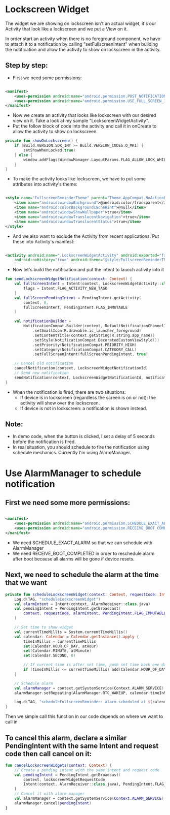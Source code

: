 # Lockscreen Widget

The widget we are showing on lockscreen isn't an actual widget, it's our Activity that look like a lockscreen and we put a View on it.

In order start an activity when there is no foreground component, we have to attach it to a notification by calling "setFullscreenIntent" when
building the notification and allow the activity to show on lockscreen in the activity.

## Step by step:

- First we need some permissions:

```xml

<manifest>
    <uses-permission android:name="android.permission.POST_NOTIFICATIONS" />
    <uses-permission android:name="android.permission.USE_FULL_SCREEN_INTENT" />
</manifest>
```

- Now we create an activity that looks like lockscreen with our desired view on it. Take a look at my sample "LockscreenWidgetActivity".
- Put the follow block of code into the activity and call it in onCreate to allow the activity to show on lockscreen.

```kotlin
private fun showOnLockscreen() {
    if (Build.VERSION.SDK_INT >= Build.VERSION_CODES.O_MR1) {
        setShowWhenLocked(true)
    } else {
        window.addFlags(WindowManager.LayoutParams.FLAG_ALLOW_LOCK_WHILE_SCREEN_ON)
    }
}
```

- To make the activity looks like lockscreen, we have to put some attributes into activity's theme:

```xml

<style name="FullscreenReminderTheme" parent="Theme.AppCompat.NoActionBar">
    <item name="android:windowBackground">@android:color/transparent</item>
    <item name="android:colorBackgroundCacheHint">@null</item>
    <item name="android:windowShowWallpaper">true</item>
    <item name="android:windowTranslucentNavigation">true</item>
    <item name="android:windowTranslucentStatus">true</item>
</style>
```

- And we also want to exclude the Activity from recent applications. Put these into Activity's manifest:

```xml

<activity android:name=".LockscreenWidgetActivity" android:exported="false" android:excludeFromRecents="true" android:launchMode="singleInstance"
    android:noHistory="true" android:theme="@style/FullscreenReminderTheme" />
```

- Now let's build the notification and put the intent to launch activity into it

```kotlin
fun sendLockscreenWidgetNotification(context: Context) {
    val fullScreenIntent = Intent(context, LockscreenWidgetActivity::class.java).apply {
        flags = Intent.FLAG_ACTIVITY_NEW_TASK
    }
    val fullScreenPendingIntent = PendingIntent.getActivity(
        context, 0,
        fullScreenIntent, PendingIntent.FLAG_IMMUTABLE
    )

    val notificationBuilder =
        NotificationCompat.Builder(context, DefaultNotificationChannelId)
            .setSmallIcon(R.drawable.ic_launcher_foreground)
            .setContentTitle(context.getString(R.string.app_name))
            .setStyle(NotificationCompat.DecoratedCustomViewStyle())
            .setPriority(NotificationCompat.PRIORITY_HIGH)
            .setCategory(NotificationCompat.CATEGORY_CALL)
            .setFullScreenIntent(fullScreenPendingIntent, true)

    // Cancel old notification
    cancelNotification(context, LockscreenWidgetNotificationId)
    // Send new notification
    sendNotification(context, LockscreenWidgetNotificationId, notificationBuilder.build())
}
```

- When the notification is fired, there are two situations:
    - If device is in lockscreen (regardless the screen is on or not): the activity will show over the lockscreen.
    - If device is not in lockscreen: a notification is shown instead.

## Note:

- In demo code, when the button is clicked, I set a delay of 5 seconds before the notification is fired.
- In real situation, you should schedule to fire the notification using schedule mechanics. Currently I'm using AlarmManager.

# Use AlarmManager to schedule notification

## First we need some more permissions:

```xml

<manifest>
    <uses-permission android:name="android.permission.SCHEDULE_EXACT_ALARM" />
    <uses-permission android:name="android.permission.RECEIVE_BOOT_COMPLETED" />
</manifest>
```

- We need SCHEDULE_EXACT_ALARM so that we can schedule with AlarmManager
- We need RECEIVE_BOOT_COMPLETED in order to reschedule alarm after boot because all alarms will be gone if device resets.

## Next, we need to schedule the alarm at the time that we want

```kotlin
private fun scheduleLockscreenWidget(context: Context, requestCode: Int, atHour: Int, atMinute: Int = 0) {
    Log.d(TAG, "scheduleLockscreenWidget")
    val alarmIntent = Intent(context, AlarmReceiver::class.java)
    val pendingIntent = PendingIntent.getBroadcast(
        context, requestCode, alarmIntent, PendingIntent.FLAG_IMMUTABLE or PendingIntent.FLAG_UPDATE_CURRENT
    )

    // Set time to show widget
    val currentTimeMillis = System.currentTimeMillis()
    val calendar: Calendar = Calendar.getInstance().apply {
        timeInMillis = currentTimeMillis
        set(Calendar.HOUR_OF_DAY, atHour)
        set(Calendar.MINUTE, atMinute)
        set(Calendar.SECOND, 0)

        // If current time is after set time, push set time back one day
        if (timeInMillis <= currentTimeMillis) add(Calendar.HOUR_OF_DAY, 24)
    }

    // Schedule alarm
    val alarmManager = context.getSystemService(Context.ALARM_SERVICE) as AlarmManager
    alarmManager.setRepeating(AlarmManager.RTC_WAKEUP, calendar.timeInMillis, AlarmManager.INTERVAL_DAY, pendingIntent)

    Log.d(TAG, "scheduleFullscreenReminder: alarm scheduled at ${calendar.time}")
}
```
Then we simple call this function in our code depends on where we want to call in

## To cancel this alarm, declare a similar PendingIntent with the same Intent and request code then call cancel on it:
```kotlin
fun cancelLockscreenWidgets(context: Context) {
    // Create a pending intent with the same intent and request code
    val pendingIntent = PendingIntent.getBroadcast(
        context, lockscreenWidgetRequestCode,
        Intent(context, AlarmReceiver::class.java), PendingIntent.FLAG_IMMUTABLE or PendingIntent.FLAG_NO_CREATE
    )
    // Cancel it with alarm manager
    val alarmManager = context.getSystemService(Context.ALARM_SERVICE) as AlarmManager
    alarmManager.cancel(pendingIntent)
}
```
